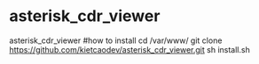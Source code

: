 # asterisk_cdr_viewer
asterisk_cdr_viewer
#how to install
cd /var/www/
git clone https://github.com/kietcaodev/asterisk_cdr_viewer.git
sh install.sh
